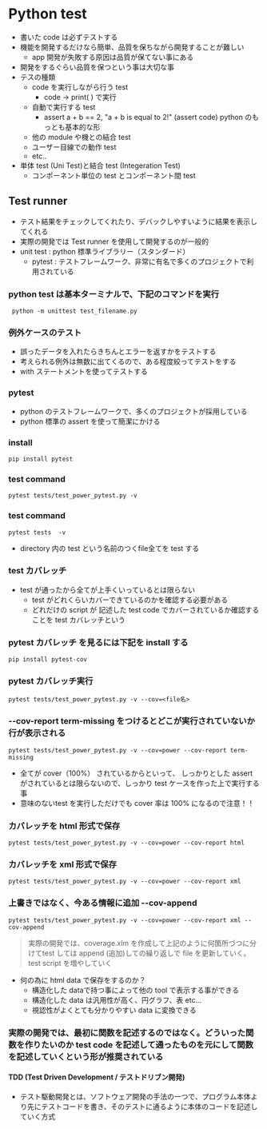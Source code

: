 # Python test
- 書いた code は必ずテストする
- 機能を開発するだけなら簡単、品質を保ちながら開発することが難しい
  - app 開発が失敗する原因は品質が保てない事にある
- 開発をするぐらい品質を保つという事は大切な事
- テスの種類
  - code を実行しながら行う test
    - code -> print( ) で実行
  - 自動で実行する test
    - assert a + b == 2, "a + b is equal to 2!" (assert code) python のもっとも基本的な形
  - 他の module や機との結合 test
  - ユーザー目線での動作 test
  - etc..
- 単体 test (Uni Test)と結合 test (Integeration Test)
   - コンポーネント単位の test とコンポーネント間 test
## Test runner
- テスト結果をチェックしてくれたり、デバックしやすいように結果を表示してくれる
- 実際の開発では Test runner を使用して開発するのが一般的
- unit test : python 標準ライブラリー（スタンダード）
  - pytest : テストフレームワーク、非常に有名で多くのプロジェクトで利用されている
### python test は基本ターミナルで、下記のコマンドを実行
     python -m unittest test_filename.py
### 例外ケースのテスト
- 誤ったデータを入れたらきちんとエラーを返すかをテストする
- 考えられる例外は無数に出てくるので、ある程度絞ってテストをする
- with ステートメントを使ってテストする
### pytest
- python のテストフレームワークで、多くのプロジェクトが採用している
- python 標準の assert を使って簡潔にかける
### install
    pip install pytest
### test command
    pytest tests/test_power_pytest.py -v
### test command
    pytest tests  -v
- directory 内の test という名前のつくfile全てを test する
### test カバレッチ
- test が通ったから全てが上手くいっているとは限らない
  - test がどれくらいカバーできているのかを確認する必要がある
  - どれだけの script が 記述した test  code でカバーされているか確認することを test カバレッチという
### pytest カバレッチ を見るには下記を install する
    pip install pytest-cov
### pytest カバレッチ実行
    pytest tests/test_power_pytest.py -v --cov=<file名>
### --cov-report term-missing をつけるとどこが実行されていないか行が表示される
    pytest tests/test_power_pytest.py -v --cov=power --cov-report term-missing
- 全てが cover（100%） されているからといって、 しっかりとした assert がされているとは限らないので、しっかり test ケースを作った上で実行する事
- 意味のないtest を実行しただけでも cover 率は 100% になるので注意！！
### カバレッチを html 形式で保存
    pytest tests/test_power_pytest.py -v --cov=power --cov-report html
### カバレッチを xml 形式で保存
    pytest tests/test_power_pytest.py -v --cov=power --cov-report xml
### 上書きではなく、今ある情報に追加 --cov-append
    pytest tests/test_power_pytest.py -v --cov=power --cov-report xml --cov-append
 > 実際の開発では、coverage.xlm を作成して上記のように何箇所づつに分けてtest しては append (追加)しての繰り返しで file を更新していく。 test script を増やしていく
- 何の為に html data で保存をするのか？
  - 構造化した dataで持つ事によって他の tool で表示する事ができる
  - 構造化した data は汎用性が高く、円グラフ、表 etc...
  - 視認性がよくとても分かりやすい data に変換できる
### 実際の開発では、最初に関数を記述するのではなく。どういった関数を作りたいのか test code を記述して通ったものを元にして関数を記述していくという形が推奨されている
#### TDD (Test Driven Development / テストドリブン開発)
- テスト駆動開発とは、ソフトウェア開発の手法の一つで、プログラム本体より先にテストコードを書き、そのテストに通るように本体のコードを記述していく方式
